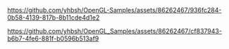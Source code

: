 https://github.com/yhbsh/OpenGL-Samples/assets/86262467/936fc284-0b58-4139-817b-8b11cde4d1e2

https://github.com/yhbsh/OpenGL_Samples/assets/86262467/cf837943-b6b7-4fe6-881f-b0596b513af9
